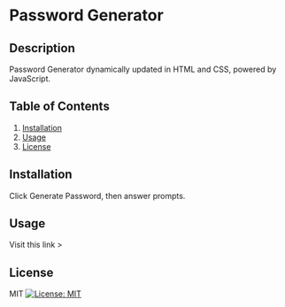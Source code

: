 
  # Password Generator

  ## Description 
  Password Generator dynamically updated in HTML and CSS, powered by JavaScript.
  
  ## Table of Contents
  1. [Installation](#Installation)
  2. [Usage](#Usage)
  3. [License](#License)
  
  ## Installation
  Click Generate Password, then answer prompts.

  ## Usage
  Visit this link >

  ## License
  MIT [![License: MIT](https://img.shields.io/badge/License-MIT-yellow.svg)](https://opensource.org/licenses/MIT)

